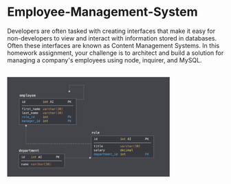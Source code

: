 # Employee-Management-System
Developers are often tasked with creating interfaces that make it easy for non-developers to view and interact with information stored in databases. Often these interfaces are known as Content Management Systems. In this homework assignment, your challenge is to architect and build a solution for managing a company's employees using node, inquirer, and MySQL.

<br> 

<img src="/assets/schema.png" width="75%" height="75%">
